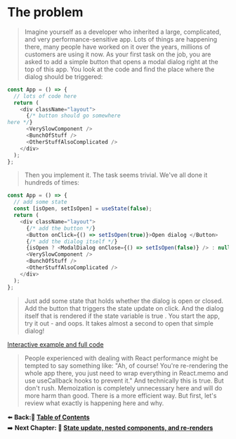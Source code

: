 # The problem

> Imagine yourself as a developer who inherited a large, complicated, and very performance-sensitive app. Lots of things are happening there, many people have worked on it over the years, millions of customers are using it now. As your first task on the job, you are asked to add a simple button that opens a modal dialog right at the top of this app. You look at the code and find the place where the dialog should be triggered:

```javascript
const App = () => {
  // lots of code here
  return (
    <div className="layout">
      {/* button should go somewhere
here */}
      <VerySlowComponent />
      <BunchOfStuff />
      <OtherStuffAlsoComplicated />
    </div>
  );
};
```

> Then you implement it. The task seems trivial. We've all done it hundreds of times:

```javascript
const App = () => {
  // add some state
  const [isOpen, setIsOpen] = useState(false);
  return (
    <div className="layout">
      {/* add the button */}
      <Button onClick={() => setIsOpen(true)}>Open dialog </Button>
      {/* add the dialog itself */}
      {isOpen ? <ModalDialog onClose={() => setIsOpen(false)} /> : null}
      <VerySlowComponent />
      <BunchOfStuff />
      <OtherStuffAlsoComplicated />
    </div>
  );
};
```

> Just add some state that holds whether the dialog is open or closed. Add the button that triggers the state update on click. And the dialog itself that is rendered if the state variable is true .
> You start the app, try it out - and oops. It takes almost a second to open that simple dialog!

[Interactive example and full code](https://advanced-react.com/examples/01/01)

> People experienced with dealing with React performance might be tempted to say something like: "Ah, of course! You're re-rendering the whole app there, you just need to wrap everything in React.memo and use useCallback hooks to prevent it." And technically this is true. But don't rush. Memoization is completely unnecessary here and will do more harm than good. There is a more efficient way.
> But first, let's review what exactly is happening here and why.

⬅️ **Back:📑 [Table of Contents](../Readme.md)**
</br>
➡️ **Next Chapter: 🔄 [State update, nested components, and re-renders](./03-State-Update-Nested-Components-And-Re-Renders.md)**
